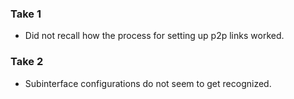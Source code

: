 ### Take 1

- Did not recall how the process for setting up p2p links worked.

### Take 2

- Subinterface configurations do not seem to get recognized.
